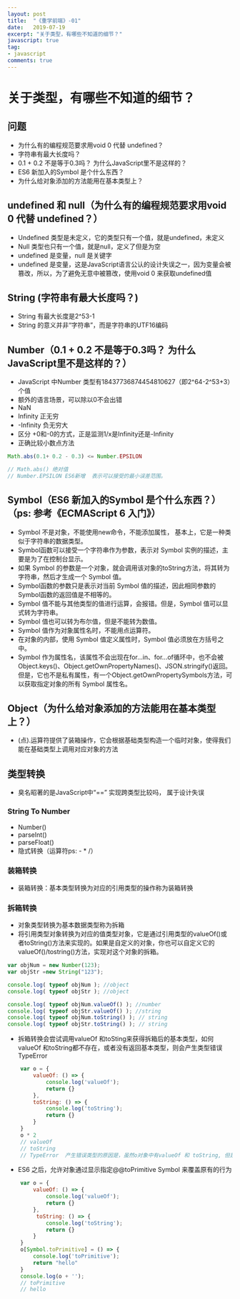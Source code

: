 ```yaml
---
layout: post
title:  "《重学前端》-01"
date:   2019-07-19
excerpt: "关于类型，有哪些不知道的细节？"
javascript: true
tag:
- javascript
comments: true
---
```


# 关于类型，有哪些不知道的细节？

## 问题

* 为什么有的编程规范要求用void 0 代替 undefined？
* 字符串有最大长度吗？
* 0.1 + 0.2 不是等于0.3吗？ 为什么JavaScript里不是这样的？
* ES6 新加入的Symbol 是个什么东西？
* 为什么给对象添加的方法能用在基本类型上？


## undefined 和 null（为什么有的编程规范要求用void 0 代替 undefined？）

* Undefined 类型是未定义，它的类型只有一个值，就是undefined，未定义
* Null 类型也只有一个值，就是null，定义了但是为空
* undefined 是变量，null 是关键字
* undefined 是变量，这是JavaScript语言公认的设计失误之一，因为变量会被篡改，所以，为了避免无意中被篡改，使用void 0 来获取undefined值

## String (字符串有最大长度吗？)

* String 有最大长度是2^53-1
* String 的意义并非“字符串”，而是字符串的UTF16编码


## Number（0.1 + 0.2 不是等于0.3吗？ 为什么JavaScript里不是这样的？）

* JavaScript 中Number 类型有18437736874454810627（即2^64-2^53+3）个值
* 额外的语言场景，可以除以0不会出错
* NaN
* Infinity 正无穷
* -Infinity 负无穷大
* 区分 +0和-0的方式，正是监测1/x是Infinity还是-Infinity
* 正确比较小数点方法

```javascript
Math.abs(0.1+ 0.2 - 0.3) <= Number.EPSILON

// Math.abs() 绝对值
// Number.EPSILON ES6新增  表示可以接受的最小误差范围。
```

## Symbol（ES6 新加入的Symbol 是个什么东西？）（ps: 参考《ECMAScript 6 入门》）

* Symbol 不是对象，不能使用new命令，不能添加属性， 基本上，它是一种类似于字符串的数据类型。
* Symbol函数可以接受一个字符串作为参数，表示对 Symbol 实例的描述，主要是为了在控制台显示。
* 如果 Symbol 的参数是一个对象，就会调用该对象的toString方法，将其转为字符串，然后才生成一个 Symbol 值。
* Symbol函数的参数只是表示对当前 Symbol 值的描述，因此相同参数的Symbol函数的返回值是不相等的。
* Symbol 值不能与其他类型的值进行运算，会报错。但是，Symbol 值可以显式转为字符串。
* Symbol 值也可以转为布尔值，但是不能转为数值。
* Symbol 值作为对象属性名时，不能用点运算符。
* 在对象的内部，使用 Symbol 值定义属性时，Symbol 值必须放在方括号之中。
* Symbol 作为属性名，该属性不会出现在for...in、for...of循环中，也不会被Object.keys()、Object.getOwnPropertyNames()、JSON.stringify()返回。但是，它也不是私有属性，有一个Object.getOwnPropertySymbols方法，可以获取指定对象的所有 Symbol 属性名。

## Object（为什么给对象添加的方法能用在基本类型上？）

* (点).运算符提供了装箱操作，它会根据基础类型构造一个临时对象，使得我们能在基础类型上调用对应对象的方法

## 类型转换

* 臭名昭著的是JavaScript中“==” 实现跨类型比较吗， 属于设计失误

### String To Number

* Number()
* parseInt()
* parseFloat()
* 隐式转换（运算符ps: - * /）

### 装箱转换

* 装箱转换：基本类型转换为对应的引用类型的操作称为装箱转换

### 拆箱转换

* 对象类型转换为基本数据类型称为拆箱
* 将引用类型对象转换为对应的值类型对象，它是通过引用类型的valueOf()或者toString()方法来实现的。如果是自定义的对象，你也可以自定义它的valueOf()/tostring()方法，实现对这个对象的拆箱。

```javascript
var objNum = new Number(123);  
var objStr =new String("123");  

console.log( typeof objNum ); //object
console.log( typeof objStr ); //object

console.log( typeof objNum.valueOf() ); //number
console.log( typeof objStr.valueOf() ); //string
console.log( typeof objNum.toString() ); // string 
console.log( typeof objStr.toString() ); // string
```

* 拆箱转换会尝试调用valueOf 和toSting来获得拆箱后的基本类型，如何valueOf 和toString都不存在，或者没有返回基本类型，则会产生类型错误TypeError

```javascript
    var o = {
        valueOf: () => {
            console.log('valueOf');
            return {}
        },
        toString: () => {
            console.log('toString');
            return {}
        }
    }
    o * 2
    // valueOf
    // toString
    // TypeError  产生错误类型的原因是，虽然o对象中有valueOf 和 toString, 但是没有返回基本类型 
```

* ES6 之后，允许对象通过显示指定@@toPrimitive Symbol 来覆盖原有的行为

```javascript
    var o = {
        valueOf: () => {
            console.log('valueOf');
            return {}
        },
         toString: () => {
            console.log('toString');
            return {}
        }
    }
    o[Symbol.toPrimitive] = () => {
        console.log('toPrimitive');
        return "hello"
    }
    console.log(o + '');
    // toPrimitive
    // hello
```



